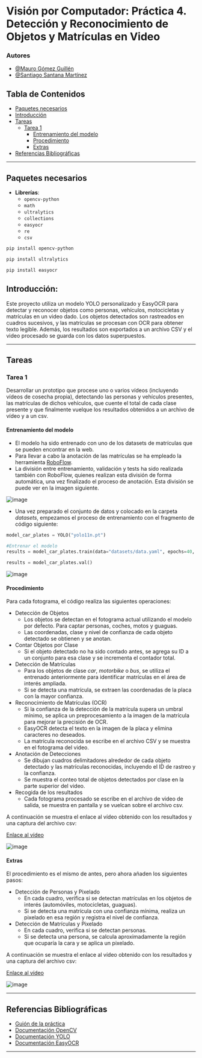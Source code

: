 
# Visión por Computador: Práctica 4. Detección y Reconocimiento de Objetos y Matrículas en Video

### Autores

- [@Mauro Gómez Guillén](https://github.com/MGGdesigns)
- [@Santiago Santana Martínez](https://github.com/Tiago1615)

## Tabla de Contenidos

- [Paquetes necesarios](#paquetes-necesarios)
- [Introducción](#introducción)
- [Tareas](#tareas)
  - [Tarea 1](#tarea-1)
    - [Entrenamiento del modelo](#entrenamiento-del-modelo)
    - [Procedimiento](#procedimiento)
    - [Extras](#extras)
- [Referencias Bibliográficas](#referencias-bibliográficas)

---

## Paquetes necesarios

- **Librerías**:
  - `opencv-python`
  - `math`
  - `ultralytics`
  - `collections`
  - `easyocr`
  - `re`
  - `csv`

```bash
pip install opencv-python
```

```bash
pip install ultralytics
```

```bash
pip install easyocr
```

## Introducción:
Este proyecto utiliza un modelo YOLO personalizado y EasyOCR para detectar y reconocer objetos como personas, vehículos, motocicletas y matrículas en un video dado. Los objetos detectados son rastreados en cuadros sucesivos, y las matrículas se procesan con OCR para obtener texto legible. Además, los resultados son exportados a un archivo CSV y el video procesado se guarda con los datos superpuestos.

---

## Tareas

### Tarea 1
Desarrollar un prototipo que procese uno o varios vídeos (incluyendo vídeos de cosecha propia), detectando las personas y vehículos presentes, las matrículas de dichos vehículos, que cuente el total de cada clase presente y que finalmente vuelque los resultados obtenidos a un archivo de vídeo y a un csv.

#### Entrenamiento del modelo

- El modelo ha sido entrenado con uno de los datasets de matrículas que se pueden encontrar en la web.
- Para llevar a cabo la anotación de las matrículas se ha empleado la herramienta [RoboFlow](https://roboflow.com/).
- La división entre entrenamiento, validación y tests ha sido realizada también con RoboFlow, quienes realizan esta división de forma automática, una vez finalizado el proceso de anotación. Esta división se puede ver en la imagen siguiente.

![image](https://github.com/user-attachments/assets/2c4f68e5-1f00-42a4-836f-76e4c3f84655)

- Una vez preparado el conjunto de datos y colocado en la carpeta *datasets*, empezamos el proceso de entrenamiento con el fragmento de código siguiente:

```py
model_car_plates = YOLO("yolo11n.pt")

#Entrenar el modelo
results = model_car_plates.train(data="datasets/data.yaml", epochs=40, imgsz=416, batch=4, device="cpu")

results = model_car_plates.val()
```

![image](https://github.com/user-attachments/assets/22094148-8c26-4990-bd4a-37f35921e1b1)

#### Procedimiento

Para cada fotograma, el código realiza las siguientes operaciones:

- Detección de Objetos
  - Los objetos se detectan en el fotograma actual utilizando el modelo por defecto. Para captar personas, coches, motos y guaguas.
  - Las coordenadas, clase y nivel de confianza de cada objeto detectado se obtienen y se anotan.
- Contar Objetos por Clase
  - Si el objeto detectado no ha sido contado antes, se agrega su ID a un conjunto para esa clase y se incrementa el contador total.
- Detección de Matrículas
  - Para los objetos de clase *car*, *motorbike* o *bus*, se utiliza el entrenado anteriormente para identificar matrículas en el área de interés ampliada.
  - Si se detecta una matrícula, se extraen las coordenadas de la placa con la mayor confianza.
- Reconocimiento de Matrículas (OCR)
  - Si la confianza de la detección de la matrícula supera un umbral mínimo, se aplica un preprocesamiento a la imagen de la matrícula para mejorar la precisión de OCR.
  - EasyOCR detecta el texto en la imagen de la placa y elimina caracteres no deseados.
  - La matrícula reconocida se escribe en el archivo CSV y se muestra en el fotograma del video.
- Anotación de Detecciones
  - Se dibujan cuadros delimitadores alrededor de cada objeto detectado y las matrículas reconocidas, incluyendo el ID de rastreo y la confianza.
  - Se muestra el conteo total de objetos detectados por clase en la parte superior del video.
- Recogida de los resultados
  - Cada fotograma procesado se escribe en el archivo de video de salida, se muestra en pantalla y se vuelcan sobre el archivo csv.

A continuación se muestra el enlace al vídeo obtenido con los resultados y una captura del archivo csv:

[Enlace al vídeo](https://youtu.be/oXd5fMVbrEc)

![image](https://github.com/user-attachments/assets/28cccadd-0fb0-4f08-b7b7-3a2e14b24213)

#### Extras

El procedimiento es el mismo de antes, pero ahora añaden los siguientes pasos:

- Detección de Personas y Pixelado
  - En cada cuadro, verifica si se detectan matrículas en los objetos de interés (automóviles, motocicletas, guaguas).
  - Si se detecta una matrícula con una confianza mínima, realiza un pixelado en esa región y registra el nivel de confianza.
- Detección de Matrículas y Pixelado
  - En cada cuadro, verifica si se detectan personas.
  - Si se detecta una persona, se calcula aproximadamente la región que ocuparía la cara y se aplica un pixelado.

A continuación se muestra el enlace al vídeo obtenido con los resultados y una captura del archivo csv:

[Enlace al vídeo](https://www.youtube.com/watch?v=04rSw_K7VE8)

![image](https://github.com/user-attachments/assets/f40f99a4-71cd-43c7-9ffc-6681b39743d9)

---

## Referencias Bibliográficas

- [Guión de la práctica](https://github.com/otsedom/otsedom.github.io/tree/main/VC/P4)
- [Documentación OpenCV](https://docs.opencv.org/4.x/)
- [Documentación YOLO](https://docs.ultralytics.com/)
- [Documentación EasyOCR](https://www.jaided.ai/easyocr/documentation/)

---

